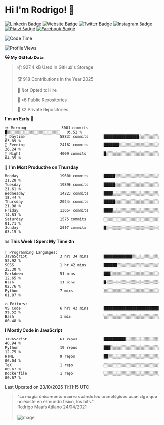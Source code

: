 # Hi I'm Rodrigo! 👋
[![Linkedin Badge](https://img.shields.io/badge/-rmaafs-blue?style=flat&logo=Linkedin&logoColor=white&link=https://www.linkedin.com/in/rmaafs/)](https://www.linkedin.com/in/rmaafs/)
[![Website Badge](https://img.shields.io/badge/-rmaafs.com-0a192f?style=flat&logo=Google-Chrome&logoColor=white&link=https://rmaafs.com)](https://rmaafs.com)
[![Twitter Badge](https://img.shields.io/badge/-@royendero-1ca0f1?style=flat&labelColor=1ca0f1&logo=twitter&logoColor=white&link=https://twitter.com/royendero)](https://twitter.com/royendero)
[![Instagram Badge](https://img.shields.io/badge/-@rmaafs-purple?style=flat&logo=instagram&logoColor=white&link=https://instagram.com/rmaafs/)](https://instagram.com/rmaafs)
[![Platzi Badge](https://img.shields.io/badge/-rmaafs-203845?style=flat&logo=Platzi&logoColor=98CA3F&link=https://platzi.com/p/rmaafs/)](https://platzi.com/p/rmaafs/)
[![Facebook Badge](https://img.shields.io/badge/-rmaafs-046CE4?style=flat&logo=Facebook&logoColor=white&link=https://www.facebook.com/rmaafs/)](https://www.facebook.com/rmaafs/)

<!--START_SECTION:waka-->
![Code Time](http://img.shields.io/badge/Code%20Time-3%2C648%20hrs%2020%20mins-blue)

![Profile Views](http://img.shields.io/badge/Profile%20Views-0-blue)

**🐱 My GitHub Data** 

> 📦 927.4 kB Used in GitHub's Storage 
 > 
> 🏆 918 Contributions in the Year 2025
 > 
> 🚫 Not Opted to Hire
 > 
> 📜 46 Public Repositories 
 > 
> 🔑 82 Private Repositories 
 > 
**I'm an Early 🐤** 

```text
🌞 Morning                5081 commits        █░░░░░░░░░░░░░░░░░░░░░░░░   05.52 % 
🌆 Daytime                58837 commits       ████████████████░░░░░░░░░   63.89 % 
🌃 Evening                24162 commits       ███████░░░░░░░░░░░░░░░░░░   26.24 % 
🌙 Night                  4009 commits        █░░░░░░░░░░░░░░░░░░░░░░░░   04.35 % 
```
📅 **I'm Most Productive on Thursday** 

```text
Monday                   19600 commits       █████░░░░░░░░░░░░░░░░░░░░   21.28 % 
Tuesday                  19896 commits       █████░░░░░░░░░░░░░░░░░░░░   21.61 % 
Wednesday                14223 commits       ████░░░░░░░░░░░░░░░░░░░░░   15.44 % 
Thursday                 20244 commits       █████░░░░░░░░░░░░░░░░░░░░   21.98 % 
Friday                   13654 commits       ████░░░░░░░░░░░░░░░░░░░░░   14.83 % 
Saturday                 1575 commits        ░░░░░░░░░░░░░░░░░░░░░░░░░   01.71 % 
Sunday                   2897 commits        █░░░░░░░░░░░░░░░░░░░░░░░░   03.15 % 
```


📊 **This Week I Spent My Time On** 

```text
💬 Programming Languages: 
JavaScript               3 hrs 34 mins       █████████████░░░░░░░░░░░░   52.92 % 
SCSS                     1 hr 42 mins        ██████░░░░░░░░░░░░░░░░░░░   25.30 % 
Markdown                 51 mins             ███░░░░░░░░░░░░░░░░░░░░░░   12.65 % 
Bash                     11 mins             █░░░░░░░░░░░░░░░░░░░░░░░░   02.76 % 
Python                   7 mins              ░░░░░░░░░░░░░░░░░░░░░░░░░   01.87 % 

🔥 Editors: 
VS Code                  6 hrs 43 mins       █████████████████████████   99.52 % 
Bash                     1 min               ░░░░░░░░░░░░░░░░░░░░░░░░░   00.48 % 
```

**I Mostly Code in JavaScript** 

```text
JavaScript               61 repos            ██████████░░░░░░░░░░░░░░░   40.94 % 
Python                   19 repos            ███░░░░░░░░░░░░░░░░░░░░░░   12.75 % 
HTML                     9 repos             ██░░░░░░░░░░░░░░░░░░░░░░░   06.04 % 
TeX                      1 repo              ░░░░░░░░░░░░░░░░░░░░░░░░░   00.67 % 
Dockerfile               1 repo              ░░░░░░░░░░░░░░░░░░░░░░░░░   00.67 % 
```




 Last Updated on 23/10/2025 11:31:15 UTC
<!--END_SECTION:waka-->

> "La magia únicamente ocurre cuándo los tecnológicos usan algo que no existe en el mundo físico, los bits."<br>
>  Rodrigo Maafs Atilano 24/04/2021
<br><br>
![image](https://user-images.githubusercontent.com/47652130/116024039-ff6eb680-a612-11eb-8b42-290c8922697e.png)
